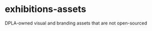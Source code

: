 exhibitions-assets
==================

DPLA-owned visual and branding assets that are not open-sourced
